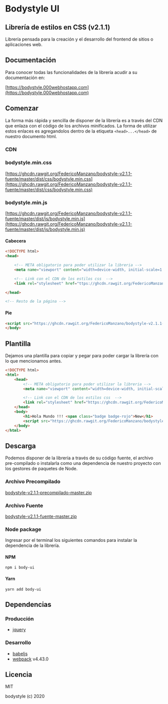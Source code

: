 # Bodystyle UI 

## Librería de estilos en CSS (v2.1.1)

Librería pensada para la creación y el desarrollo del frontend de sitios o aplicaciones web.

## Documentación

Para conocer todas las funcionalidades de la librería acudir a su documentación en: 

[https://bodystyle.000webhostapp.com](https://bodystyle.000webhostapp.com)

## Comenzar 

La forma más rápida y sencilla de disponer de la librería es a través del CDN que enlaza con el código de los archivos minificados. 
La forma de utilizar estos enlaces es agregandolos dentro de la etiqueta `<head>...</head>` de nuestro documento html.

### CDN

### bodystyle.min.css
[https://ghcdn.rawgit.org/FedericoManzano/bodystyle-v2.1.1-fuente/master/dist/css/bodystyle.min.css](https://ghcdn.rawgit.org/FedericoManzano/bodystyle-v2.1.1-fuente/master/dist/css/bodystyle.min.css)

### bodystyle.min.js
[https://ghcdn.rawgit.org/FedericoManzano/bodystyle-v2.1.1-fuente/master/dist/js/bodystyle.min.js](https://ghcdn.rawgit.org/FedericoManzano/bodystyle-v2.1.1-fuente/master/dist/js/bodystyle.min.js)

#### Cabecera
```html
<!DOCTYPE html>
<head>

    <!-- META obligatorio para poder utilizar la libreria -->
    <meta name="viewport" content="width=device-width, initial-scale=1.0">

    <!-- Link con el CDN de los estilos css  -->
    <link rel="stylesheet" href="ttps://ghcdn.rawgit.org/FedericoManzano/bodystyle-v2.1.1-fuente/master/dist/css/bodystyle.min.css">

</head>

<!-- Resto de la página -->
```

#### Pie
```html
<script src="https://ghcdn.rawgit.org/FedericoManzano/bodystyle-v2.1.1-fuente/master/dist/js/bodystyle.min.js"></script>
</body>
```

## Plantilla 

Dejamos una plantilla para copiar y pegar para poder cargar la librería con lo que mencionamos antes.

```html
<!DOCTYPE html>
<html>
    <head>
        <!-- META obligatorio para poder utilizar la libreria -->
        <meta name="viewport" content="width=device-width, initial-scale=1.0">

        <!-- Link con el CDN de los estilos css  -->
        <link rel="stylesheet" href="https://ghcdn.rawgit.org/FedericoManzano/bodystyle-v2.1.1-fuente/master/dist/css/bodystyle.min.css">
    </head>
    <body>
        <h1>Hola Mundo !!! <span class="badge badge-rojo">New</h1>
        <script src="https://ghcdn.rawgit.org/FedericoManzano/bodystyle-v2.1.1-fuente/master/dist/js/bodystyle.min.js"></script>
    </body>
</html>
```


## Descarga 

Podemos disponer de la librería a través de su código fuente, el archivo pre-compilado o instalarla como una dependencia de nuestro proyecto con los gestores de paquetes 
de Node.

### Archivo Precompilado

[bodystyle-v2.1.1-precompilado-master.zip](https://github.com/FedericoManzano/bodystyle-v2.1.1-precompilado/archive/master.zip)


### Archivo Fuente

[bodystyle-v2.1.1-fuente-master.zip](https://github.com/FedericoManzano/bodystyle-v2.1.1-fuente/archive/master.zip)

### Node package
Ingresar por el terminal los siguientes comandos para instalar la dependencia de la librería.

#### NPM 
```
npm i body-ui
```

#### Yarn 
```
yarn add body-ui
```

## Dependencias

### Producción 
- [jquery](https://jquery.com/)

### Desarrollo 
- [babeljs](https://babeljs.io/)
- [webpack](https://webpack.js.org/) v4.43.0

## Licencia

MIT 

bodystyle (c) 2020




